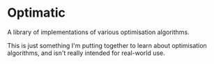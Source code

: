 # Optimatic   
A library of implementations of various optimisation algorithms.   

This is just something I'm putting together to learn about optimisation
algorithms, and isn't really intended for real-world use.
